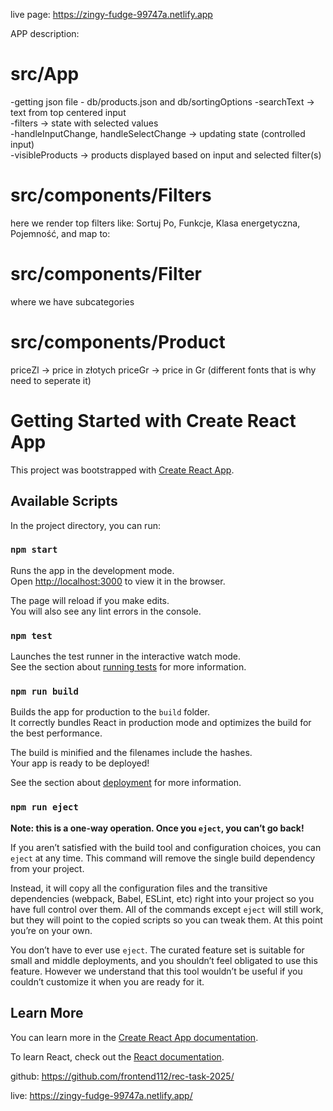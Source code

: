 live page: https://zingy-fudge-99747a.netlify.app

APP description:

# src/App<br>
-getting json file - db/products.json and db/sortingOptions
-searchText -> text from top centered input<br>
-filters -> state with selected values<br>
-handleInputChange, handleSelectChange -> updating state (controlled input)<br>
-visibleProducts -> products displayed based on input and selected filter(s)<br>

# src/components/Filters
here we render top filters like: Sortuj Po, Funkcje, Klasa energetyczna, Pojemność,
and map to:

# src/components/Filter
where we have subcategories

# src/components/Product
priceZl -> price in złotych
priceGr -> price in Gr (different fonts that is why need to seperate it)

# Getting Started with Create React App

This project was bootstrapped with [Create React App](https://github.com/facebook/create-react-app).

## Available Scripts

In the project directory, you can run:

### `npm start`

Runs the app in the development mode.\
Open [http://localhost:3000](http://localhost:3000) to view it in the browser.

The page will reload if you make edits.\
You will also see any lint errors in the console.

### `npm test`

Launches the test runner in the interactive watch mode.\
See the section about [running tests](https://facebook.github.io/create-react-app/docs/running-tests) for more information.

### `npm run build`

Builds the app for production to the `build` folder.\
It correctly bundles React in production mode and optimizes the build for the best performance.

The build is minified and the filenames include the hashes.\
Your app is ready to be deployed!

See the section about [deployment](https://facebook.github.io/create-react-app/docs/deployment) for more information.

### `npm run eject`

**Note: this is a one-way operation. Once you `eject`, you can’t go back!**

If you aren’t satisfied with the build tool and configuration choices, you can `eject` at any time. This command will remove the single build dependency from your project.

Instead, it will copy all the configuration files and the transitive dependencies (webpack, Babel, ESLint, etc) right into your project so you have full control over them. All of the commands except `eject` will still work, but they will point to the copied scripts so you can tweak them. At this point you’re on your own.

You don’t have to ever use `eject`. The curated feature set is suitable for small and middle deployments, and you shouldn’t feel obligated to use this feature. However we understand that this tool wouldn’t be useful if you couldn’t customize it when you are ready for it.

## Learn More

You can learn more in the [Create React App documentation](https://facebook.github.io/create-react-app/docs/getting-started).

To learn React, check out the [React documentation](https://reactjs.org/).

github:
https://github.com/frontend112/rec-task-2025/

live:
https://zingy-fudge-99747a.netlify.app/
